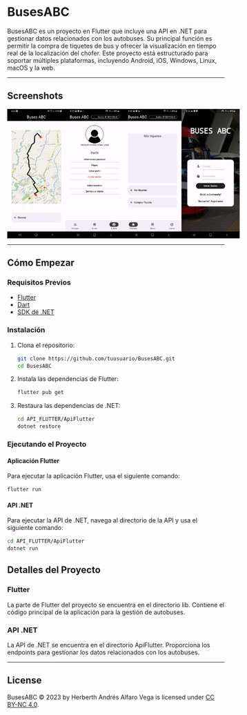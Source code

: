 # BusesABC

BusesABC es un proyecto en Flutter que incluye una API en .NET para gestionar datos relacionados con los autobuses. Su principal función es permitir la compra de tiquetes de bus y ofrecer la visualización en tiempo real de la localización del chofer. Este proyecto está estructurado para soportar múltiples plataformas, incluyendo Android, iOS, Windows, Linux, macOS y la web.

---

## Screenshots
<div Style="display: flex;">
<img src="https://github.com/AndresSalch/APP_BUSES/blob/main/Screenshot_20240421-040403.jpg" height="300" />
<img src="https://github.com/AndresSalch/APP_BUSES/blob/main/Screenshot_20240404-203543.jpg" height="300" />
<img src="https://github.com/AndresSalch/APP_BUSES/blob/main/Screenshot_20240404-203530.jpg" height="300" />
<img src="https://github.com/AndresSalch/APP_BUSES/blob/main/Screenshot_20240404-203425.jpg" height="300" />
</div>

---

## Cómo Empezar

### Requisitos Previos

- [Flutter](https://flutter.dev/docs/get-started/install)
- [Dart](https://dart.dev/get-dart)
- [SDK de .NET](https://dotnet.microsoft.com/download)

### Instalación

1. Clona el repositorio:
    ```sh
    git clone https://github.com/tuusuario/BusesABC.git
    cd BusesABC
    ```

2. Instala las dependencias de Flutter:
    ```sh
    flutter pub get
    ```

3. Restaura las dependencias de .NET:
    ```sh
    cd API_FLUTTER/ApiFlutter
    dotnet restore
    ```

### Ejecutando el Proyecto

#### Aplicación Flutter

Para ejecutar la aplicación Flutter, usa el siguiente comando:
```sh
flutter run
```

#### API .NET

Para ejecutar la API de .NET, navega al directorio de la API y usa el siguiente comando:

```sh
cd API_FLUTTER/ApiFlutter
dotnet run

```

## Detalles del Proyecto

### Flutter

La parte de Flutter del proyecto se encuentra en el directorio lib. Contiene el código principal de la aplicación para la gestión de autobuses.

### API .NET

La API de .NET se encuentra en el directorio ApiFlutter. Proporciona los endpoints para gestionar los datos relacionados con los autobuses.

---

## License

BusesABC © 2023 by Herberth Andrés Alfaro Vega is licensed under [CC BY-NC 4.0](https://creativecommons.org/licenses/by-nc/4.0/).

